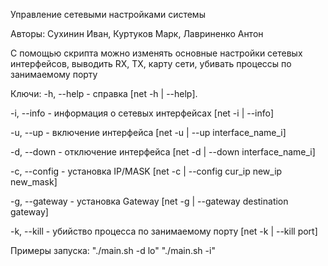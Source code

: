 Управление сетевыми настройками системы

Авторы: Сухинин Иван, Куртуков Марк, Лавриненко Антон

С помощью скрипта можно изменять основные настройки сетевых интерфейсов, выводить RX, TX, карту сети, убивать процессы по занимаемому порту

Ключи:
-h, --help - справка [net -h | --help].

-i, --info - информация о сетевых интерфейсах [net -i | --info]

-u, --up - включение интерфейса [net -u | --up interface_name_i]

-d, --down - отключение интерфейса [net -d | --down interface_name_i]

-c, --config - установка IP/MASK [net -c | --config cur_ip new_ip new_mask]

-g, --gateway - установка Gateway [net -g | --gateway destination gateway]

-k, --kill - убийство процесса по занимаемому порту [net -k | --kill port]

Примеры запуска:
"./main.sh -d lo"
"./main.sh -i"
